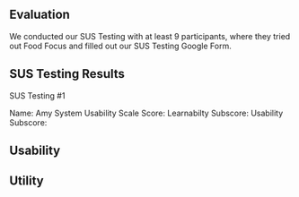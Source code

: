 ## Evaluation
We conducted our SUS Testing with at least 9 participants, where they tried out Food Focus and filled out our SUS Testing Google Form.

## SUS Testing Results

SUS Testing #1

Name: Amy
System Usability Scale Score: 
Learnabilty Subscore:
Usability Subscore:

## Usability 

## Utility
